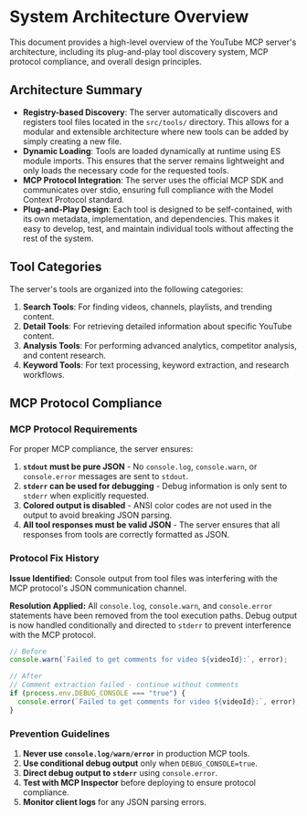 # System Architecture Overview

This document provides a high-level overview of the YouTube MCP server's architecture, including its plug-and-play tool
discovery system, MCP protocol compliance, and overall design principles.

## Architecture Summary

- **Registry-based Discovery**: The server automatically discovers and registers tool files located in the `src/tools/`
  directory. This allows for a modular and extensible architecture where new tools can be added by simply creating a new file.
- **Dynamic Loading**: Tools are loaded dynamically at runtime using ES module imports. This ensures that the server remains
  lightweight and only loads the necessary code for the requested tools.
- **MCP Protocol Integration**: The server uses the official MCP SDK and communicates over stdio, ensuring full compliance
  with the Model Context Protocol standard.
- **Plug-and-Play Design**: Each tool is designed to be self-contained, with its own metadata, implementation, and
  dependencies. This makes it easy to develop, test, and maintain individual tools without affecting the rest of the system.

## Tool Categories

The server's tools are organized into the following categories:

1. **Search Tools**: For finding videos, channels, playlists, and trending content.
2. **Detail Tools**: For retrieving detailed information about specific YouTube content.
3. **Analysis Tools**: For performing advanced analytics, competitor analysis, and content research.
4. **Keyword Tools**: For text processing, keyword extraction, and research workflows.

## MCP Protocol Compliance

### MCP Protocol Requirements

For proper MCP compliance, the server ensures:

1. **`stdout` must be pure JSON** - No `console.log`, `console.warn`, or `console.error` messages are sent to `stdout`.
2. **`stderr` can be used for debugging** - Debug information is only sent to `stderr` when explicitly requested.
3. **Colored output is disabled** - ANSI color codes are not used in the output to avoid breaking JSON parsing.
4. **All tool responses must be valid JSON** - The server ensures that all responses from tools are correctly formatted as JSON.

### Protocol Fix History

**Issue Identified:** Console output from tool files was interfering with the MCP protocol's JSON communication channel.

**Resolution Applied:**
All `console.log`, `console.warn`, and `console.error` statements have been removed from the tool execution paths. Debug
output is now handled conditionally and directed to `stderr` to prevent interference with the MCP protocol.

```typescript
// Before
console.warn(`Failed to get comments for video ${videoId}:`, error);

// After
// Comment extraction failed - continue without comments
if (process.env.DEBUG_CONSOLE === "true") {
  console.error(`Failed to get comments for video ${videoId}:`, error);
}
```

### Prevention Guidelines

1. **Never use `console.log/warn/error`** in production MCP tools.
2. **Use conditional debug output** only when `DEBUG_CONSOLE=true`.
3. **Direct debug output to `stderr`** using `console.error`.
4. **Test with MCP Inspector** before deploying to ensure protocol compliance.
5. **Monitor client logs** for any JSON parsing errors.
